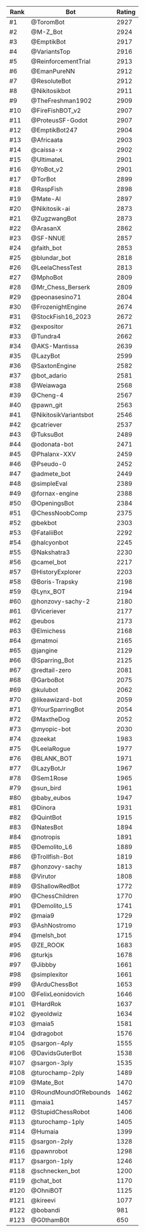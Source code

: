 Rank|Bot|Rating
---|---|---
#1|@ToromBot|2927
#2|@M-Z_Bot|2924
#3|@EmptikBot|2917
#4|@VariantsTop|2916
#5|@ReinforcementTrial|2913
#6|@EmanPureNN|2912
#7|@ResoluteBot|2912
#8|@Nikitosikbot|2911
#9|@TheFreshman1902|2909
#10|@FireFishBOT_v2|2907
#11|@ProteusSF-Godot|2907
#12|@EmptikBot247|2904
#13|@Africaata|2903
#14|@caissa-x|2902
#15|@UltimateL|2901
#16|@YoBot_v2|2901
#17|@TorBot|2899
#18|@RaspFish|2898
#19|@Mate-AI|2897
#20|@Nikitosik-ai|2873
#21|@ZugzwangBot|2873
#22|@ArasanX|2862
#23|@SF-NNUE|2857
#24|@faith_bot|2853
#25|@blundar_bot|2818
#26|@LeelaChessTest|2813
#27|@MphoBot|2809
#28|@Mr_Chess_Berserk|2809
#29|@peonasesino71|2804
#30|@FrozenightEngine|2674
#31|@StockFish16_2023|2672
#32|@expositor|2671
#33|@Tundra4|2662
#34|@AKS-Mantissa|2639
#35|@LazyBot|2599
#36|@SaxtonEngine|2582
#37|@bot_adario|2581
#38|@Weiawaga|2568
#39|@Cheng-4|2567
#40|@pawn_git|2563
#41|@NikitosikVariantsbot|2546
#42|@catriever|2537
#43|@TuksuBot|2489
#44|@odonata-bot|2471
#45|@Phalanx-XXV|2459
#46|@Pseudo-0|2452
#47|@admete_bot|2449
#48|@simpleEval|2389
#49|@fornax-engine|2388
#50|@OpeningsBot|2384
#51|@ChessNoobComp|2375
#52|@bekbot|2303
#53|@FataliiBot|2292
#54|@halcyonbot|2245
#55|@Nakshatra3|2230
#56|@camel_bot|2217
#57|@HistoryExplorer|2203
#58|@Boris-Trapsky|2198
#59|@Lynx_BOT|2194
#60|@honzovy-sachy-2|2180
#61|@Viceriever|2177
#62|@eubos|2173
#63|@Elmichess|2168
#64|@matmoi|2165
#65|@jangine|2129
#66|@Sparring_Bot|2125
#67|@redtail-zero|2081
#68|@GarboBot|2075
#69|@kulubot|2062
#70|@likeawizard-bot|2059
#71|@YourSparringBot|2054
#72|@MaxtheDog|2052
#73|@myopic-bot|2030
#74|@zeekat|1983
#75|@LeelaRogue|1977
#76|@BLANK_BOT|1971
#77|@LazyBotJr|1967
#78|@Sem1Rose|1965
#79|@sun_bird|1961
#80|@baby_eubos|1947
#81|@Dinora|1931
#82|@QuintBot|1915
#83|@NatesBot|1894
#84|@notropis|1891
#85|@Demolito_L6|1889
#86|@Trollfish-Bot|1819
#87|@honzovy-sachy|1813
#88|@Virutor|1808
#89|@ShallowRedBot|1772
#90|@ChessChildren|1770
#91|@Demolito_L5|1741
#92|@maia9|1729
#93|@AshNostromo|1719
#94|@melsh_bot|1715
#95|@ZE_ROOK|1683
#96|@turkjs|1678
#97|@Jibbby|1661
#98|@simplexitor|1661
#99|@ArduChessBot|1653
#100|@FelixLeonidovich|1646
#101|@HardRok|1637
#102|@yeoldwiz|1634
#103|@maia5|1581
#104|@dragobot|1576
#105|@sargon-4ply|1555
#106|@DavidsGuterBot|1538
#107|@sargon-3ply|1535
#108|@turochamp-2ply|1489
#109|@Mate_Bot|1470
#110|@RoundMoundOfRebounds|1462
#111|@maia1|1457
#112|@StupidChessRobot|1406
#113|@turochamp-1ply|1405
#114|@Humaia|1399
#115|@sargon-2ply|1328
#116|@pawnrobot|1298
#117|@sargon-1ply|1246
#118|@schnecken_bot|1200
#119|@chat_bot|1170
#120|@OhniBOT|1125
#121|@kireevi|1077
#122|@bobandi|981
#123|@G0thamB0t|650
